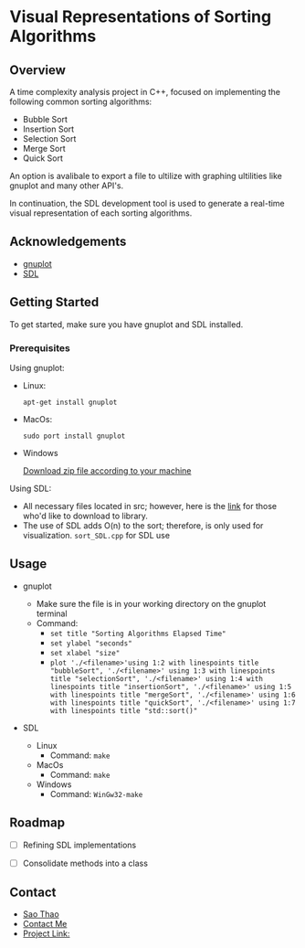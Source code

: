 
# Visual Representations of Sorting Algorithms



## Overview

A time complexity analysis project in C++, focused on implementing the following common sorting algorithms:
-  Bubble Sort
-  Insertion Sort
- Selection Sort
- Merge Sort
- Quick Sort

An option is avalibale to export a file to ultilize with graphing ultilities like gnuplot and many other API's.

In continuation, the SDL development tool is used to generate a real-time visual representation of each sorting algorithms.
## Acknowledgements

 - [gnuplot](http://www.gnuplot.info/)
 - [SDL](https://www.libsdl.org/)
 

## Getting Started
To get started, make sure you have gnuplot and SDL installed.

### Prerequisites
Using gnuplot:
- Linux:

    ```apt-get install gnuplot```

- MacOs:

    ```sudo port install gnuplot```
    
- Windows

    [Download zip file according to your machine](http://www.gnuplot.info/)

Using SDL:

- All necessary files located in src; however, here is the [link]((https://www.libsdl.org/)) for those who'd like to download to library.
- The use of SDL adds O(n) to the sort; therefore, is only used for visualization.  ```sort_SDL.cpp``` for SDL use
## Usage
- gnuplot
    - Make sure the file is in your working directory on the gnuplot terminal
    - Command:
        - ```set title "Sorting Algorithms Elapsed Time"```
        - ```set ylabel "seconds"```
        - ```set xlabel "size"```
        - ```plot './<filename>'using 1:2 with linespoints title "bubbleSort", './<filename>' using 1:3 with linespoints title "selectionSort", './<filename>' using 1:4 with linespoints title "insertionSort", './<filename>' using 1:5 with linespoints title "mergeSort", './<filename>' using 1:6 with linespoints title "quickSort", './<filename>' using 1:7 with linespoints title "std::sort()"```


- SDL
    - Linux
        - Command: ```make```
    - MacOs
        - Command: ```make```
    - Windows 
        - Command: ```WinGw32-make```
## Roadmap

- [ ] Refining SDL implementations

- [ ] Consolidate methods into a class


## Contact

- [Sao Thao](https://github.com/sdthao)
- [Contact Me](mailto:sao_thao19@yahoo.com)
- [Project Link:](https://github.com/sdthao/Sorting-Algorithm-Analysis)
